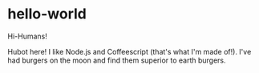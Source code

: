 # hello-world

Hi-Humans!

Hubot here!  I like Node.js and Coffeescript (that's what I'm made of!).
I've had burgers on the moon and find them superior to earth burgers.
